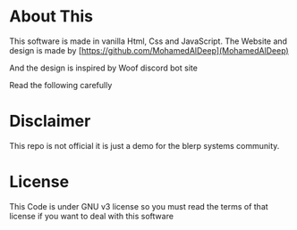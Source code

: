 # About This

This software is made in vanilla Html,
Css and JavaScript. 
The Website and design is made by [https://github.com/MohamedAlDeep](MohamedAlDeep)

And the design is inspired by Woof discord bot site

Read the following carefully 

# Disclaimer

This repo is not official it is just a demo for the blerp systems community.

# License 

This Code is under GNU v3 license so you must read the terms of that license 
if you want to deal with this software

